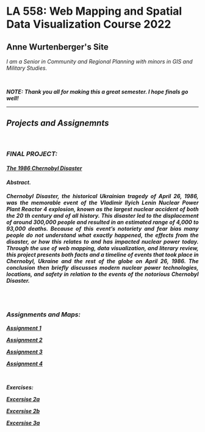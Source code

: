 <h1>LA 558: Web Mapping and Spatial Data Visualization Course 2022</h1>

<h2>Anne Wurtenberger's Site </h2> 

 <i>I am a Senior in Community and Regional Planning with minors in GIS and Military Studies.  <i>

  <br>
  
  <strong>NOTE:</strong>
 <b>Thank you all for making this a great semester. I hope finals go well!<b>
  
-------------------------------------------------------------------------------------------
  
<h2>Projects and Assignemnts</h2>
<br>

<h3>FINAL PROJECT:</h3>
 
<h4><a style="font-weight:bold" href="https://acwurt.github.io/LA558_2022/web/final">The 1986 Chernobyl Disaster</a></h4>

<h4> Abstract. </h4>

<p style="text-align: justify;" span class="emphasized"> Chernobyl Disaster, the historical Ukrainian tragedy of April 26, 1986, was the memorable event of the Vladimir Ilyich Lenin Nuclear Power Plant Reactor 4 explosion, known as the largest nuclear accident of both the 20 th  century and of all history. This disaster led to the displacement of around 300,000 people and resulted in an estimated range of 4,000 to 93,000 deaths. Because of this event’s notoriety and fear bias many people do not understand what exactly happened, the effects from the disaster, or how this relates to and has impacted nuclear power today. Through the use of web mapping, data visualization, and literary review, this project presents both facts and a timeline of events that took place in Chernobyl, Ukraine and the rest of the globe on April 26, 1986. The conclusion then briefly discusses modern nuclear power technologies, locations, and safety in relation to the events of the notorious Chernobyl Disaster.</p>
<br>
<br>
 
 <h3>Assignments and Maps:</h3>

<a href="https://acwurt.github.io/LA558_2022/web/A1">Assignment 1</a>
 
<a href="https://acwurt.github.io/LA558_2022/web/A2">Assignment 2</a>
 
<a href="https://acwurt.github.io/LA558_2022/web/A3">Assignment 3</a>

<a href="https://acwurt.github.io/LA558_2022/web/A4">Assignment 4</a>

 <br>
  
<strong>Exercises:<strong>
  
<a href="https://acwurt.github.io/LA558_2022/web/ex2a">Excersise 2a</a>
 
<a href="https://acwurt.github.io/LA558_2022/web/ex2b">Excersise 2b</a>
 
<a href="https://acwurt.github.io/LA558_2022/web/ex3a">Excersise 3a</a>
